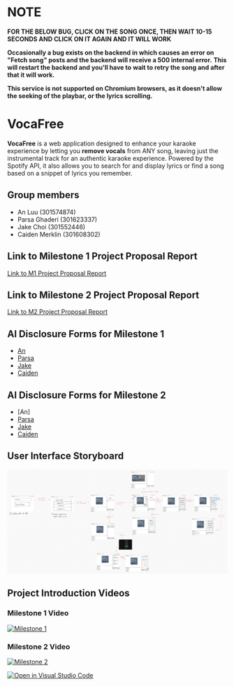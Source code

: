 # **NOTE**
**FOR THE BELOW BUG, CLICK ON THE SONG ONCE, THEN WAIT 10-15 SECONDS AND CLICK ON IT AGAIN AND IT WILL WORK**

**Occasionally a bug exists on the backend in which causes an error on "Fetch song" posts and the backend will receive a 500 internal error.** **This will restart the backend and you'll have to** **wait to retry the song and after that it will work.**

**This service is not supported on Chromium browsers, as it doesn't allow the seeking of the playbar, or the lyrics scrolling.**

# VocaFree
**VocaFree** is a web application designed to enhance your karaoke experience by letting you **remove vocals** from ANY song, leaving just the instrumental track for an authentic karaoke experience. Powered by the Spotify API, it also allows you to search for and display lyrics or find a song based on a snippet of lyrics you remember. 

## Group members
- An Luu (301574874)
- Parsa Ghaderi (301623337)
- Jake Choi (301552446)
- Caiden Merklin (301608302)

## Link to Milestone 1 Project Proposal Report
[Link to M1 Project Proposal Report](docs/proposal/CMPT_276_Milestone_1_Group_07_Hills_Proposal_Report.pdf)

## Link to Milestone 2 Project Proposal Report
[Link to M2 Project Proposal Report](docs/proposal/CMPT_276_Milestone_2_Group_07_Hills_Proposal_Report.pdf)

## AI Disclosure Forms for Milestone 1
- [An](docs/ai_disclosure_forms/M1/M1_AI_Declaration_An_Luu_301574874.pdf)
- [Parsa](docs/ai_disclosure_forms/M1/M1_AI_Declaration_MohamadParsa_Ghaderi_301623337.pdf)
- [Jake](docs/ai_disclosure_forms/M1/M1_AI_Declaration_Jake_Choi_301552446.pdf)
- [Caiden](docs/ai_disclosure_forms/M1/M1_AI_Declaration_Caiden_Merklin_301608302.pdf)

## AI Disclosure Forms for Milestone 2
- [An]
- [Parsa](docs/ai_disclosure_forms/M2/M2_AI_Declaration_MohamadParsa_Ghaderi_301623337.pdf)
- [Jake](docs/ai_disclosure_forms/M2/M2_AI_Declaration_Jake_Choi_301552446.pdf)
- [Caiden](docs/ai_disclosure_forms/M2/M2_AI_Declaration_Caiden_Merklin_301608302.pdf)

## User Interface Storyboard
![Storyboard](docs/design/UI_storyboard.jpg)

## Project Introduction Videos
### Milestone 1 Video
[![Milestone 1](https://img.youtube.com/vi/jS0KM7zaAuA/maxresdefault.jpg)](https://youtu.be/jS0KM7zaAuA?si=MkmU113Aa3n2DU3X)

### Milestone 2 Video
[![Milestone 2](https://img.youtube.com/vi/wSqGngFJXjM/maxresdefault.jpg)](https://youtu.be/wSqGngFJXjM?si=vV-mKzMgm1Bve_SU)

[![Open in Visual Studio Code](https://classroom.github.com/assets/open-in-vscode-2e0aaae1b6195c2367325f4f02e2d04e9abb55f0b24a779b69b11b9e10269abc.svg)](https://classroom.github.com/online_ide?assignment_repo_id=16375530&assignment_repo_type=AssignmentRepo)
